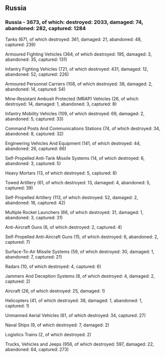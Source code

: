 
 
 ## Russia
 
 ### Russia - 3673, of which: destroyed: 2033, damaged: 74, abandoned: 282, captured: 1284

 

 

 Tanks (671, of which destroyed: 361, damaged: 21, abandoned: 48, captured: 239)

 Armoured Fighting Vehicles (364, of which destroyed: 195, damaged: 3, abandoned: 35, captured: 131)

 Infantry Fighting Vehicles (721, of which destroyed: 431, damaged: 12, abandoned: 52, captured: 226)

 Armoured Personnel Carriers (108, of which destroyed: 38, damaged: 2, abandoned: 14, captured: 54)

 Mine-Resistant Ambush Protected (MRAP) Vehicles (26, of which destroyed: 14, damaged: 1, abandoned: 3, captured: 8)

 Infantry Mobility Vehicles (109, of which destroyed: 69, damaged: 2, abandoned: 5, captured: 33)

 Command Posts And Communications Stations (74, of which destroyed: 34, abandoned: 8, captured: 32)

 Engineering Vehicles And Equipment (141, of which destroyed: 44, abandoned: 26, captured: 66)

 Self-Propelled Anti-Tank Missile Systems (14, of which destroyed: 6, abandoned: 3, captured: 5)

 Heavy Mortars (13, of which destroyed: 5, captured: 8)

 Towed Artillery (61, of which destroyed: 13, damaged: 4, abandoned: 5, captured: 39)

 Self-Propelled Artillery (113, of which destroyed: 52, damaged: 2, abandoned: 16, captured: 42)

 Multiple Rocket Launchers (66, of which destroyed: 31, damaged: 1, abandoned: 3, captured: 31)

 Anti-Aircraft Guns (6, of which destroyed: 2, captured: 4)

 Self-Propelled Anti-Aircraft Guns (15, of which destroyed: 6, abandoned: 2, captured: 7)

 Surface-To-Air Missile Systems (59, of which destroyed: 30, damaged: 1, abandoned: 7, captured: 21)

 Radars (10, of which destroyed: 4, captured: 6)

 Jammers And Deception Systems (8, of which destroyed: 4, damaged: 2, captured: 2)

 Aircraft (26, of which destroyed: 25, damaged: 1)

 Helicopters (41, of which destroyed: 38, damaged: 1, abandoned: 1, captured: 1)

 Unmanned Aerial Vehicles (61, of which destroyed: 34, captured: 27)

 Naval Ships (9, of which destroyed: 7, damaged: 2)

 Logistics Trains (2, of which destroyed: 2)

 Trucks, Vehicles and Jeeps (956, of which destroyed: 597, damaged: 22, abandoned: 64, captured: 273)

